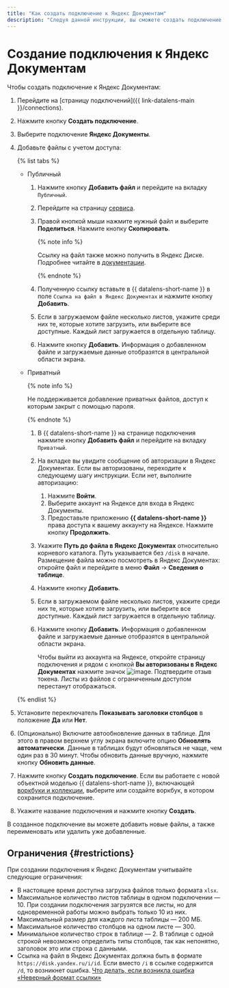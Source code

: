 ```yaml
---
title: "Как создать подключение к Яндекс Документам"
description: "Следуя данной инструкции, вы сможете создать подключение к Яндекс Документам."
---
```


# Создание подключения к Яндекс Документам


Чтобы создать подключение к Яндекс Документам:


1. Перейдите на [страницу подключений]({{ link-datalens-main }}/connections).


1. Нажмите кнопку **Создать подключение**.
1. Выберите подключение **Яндекс Документы**.
1. Добавьте файлы с учетом доступа:

   {% list tabs %}

   - Публичный

     1. Нажмите кнопку **Добавить файл** и перейдите на вкладку `Публичный`.
     1. Перейдите на страницу [сервиса](https://docs.yandex.ru/docs?type=xlsx).
     1. Правой кнопкой мыши нажмите нужный файл и выберите **Поделиться**. Нажмите кнопку **Скопировать**.

        {% note info %}

        Ссылку на файл также можно получить в Яндекс Диске. Подробнее читайте в [документации](https://yandex.ru/support/disk/share/sharing.html#how-to-share).

        {% endnote %}

     1. Полученную ссылку вставьте в {{ datalens-short-name }} в поле `Ссылка на файл в Яндекс Документах` и нажмите кнопку **Добавить**.
     1. Если в загружаемом файле несколько листов, укажите среди них те, которые хотите загрузить, или выберите все доступные. Каждый лист загружается в отдельную таблицу.
     1. Нажмите кнопку **Добавить**. Информация о добавленном файле и загружаемые данные отобразятся в центральной области экрана.

   - Приватный

     {% note info %}
     
     Не поддерживается добавление приватных файлов, доступ к которым закрыт с помощью пароля. 

     {% endnote %}

     1. В {{ datalens-short-name }} на странице подключения нажмите кнопку **Добавить файл** и перейдите на вкладку `Приватный`.
     1. На вкладке вы увидите сообщение об авторизации в Яндекс Документах. Если вы авторизованы, переходите к следующему шагу инструкции. Если нет, выполните авторизацию:
         1. Нажмите **Войти**.
         1. Выберите аккаунт на Яндексе для входа в Яндекс Документы.
         1. Предоставьте приложению **{{ datalens-short-name }}** права доступа к вашему аккаунту на Яндексе. Нажмите кнопку **Продолжить**.
     1. Укажите **Путь до файла в Яндекс Документах** относительно корневого каталога. Путь указывается без `/disk` в начале. Размещение файла можно посмотреть в Яндекс Документах: откройте файл и перейдите в меню **Файл** → **Сведения о таблице**.
     1. Нажмите кнопку **Добавить**.
     1. Если в загружаемом файле несколько листов, укажите среди них те, которые хотите загрузить, или выберите все доступные. Каждый лист загружается в отдельную таблицу.
     1. Нажмите кнопку **Добавить**. Информация о добавленном файле и загружаемые данные отобразятся в центральной области экрана.

        Чтобы выйти из аккаунта на Яндексе, откройте страницу подключения и рядом с кнопкой **Вы авторизованы в Яндекс Документах** нажмите значок ![image](../../../_assets/console-icons/arrow-right-from-square.svg). Подтвердите отзыв токена. Листы из файлов с ограниченным доступом перестанут отображаться.

   {% endlist %}

1. Установите переключатель **Показывать заголовки столбцов** в положение **Да** или **Нет**.
1. (Опционально) Включите автообновление данных в таблице. Для этого в правом верхнем углу экрана включите опцию **Обновлять автоматически**. Данные в таблицах будут обновляться не чаще, чем один раз в 30 минут. Чтобы обновить данные вручную, нажмите кнопку **Обновить данные**.
1. Нажмите кнопку **Создать подключение**. Если вы работаете с новой объектной моделью {{ datalens-short-name }}, включающей [воркбуки и коллекции](../../../datalens/workbooks-collections/index.md), выберите или создайте воркбук, в котором сохранится подключение.
1. Укажите название подключения и нажмите кнопку **Создать**.

В созданное подключение вы можете добавить новые файлы, а также переименовать или удалить уже добавленные.

## Ограничения {#restrictions}

При создании подключения к Яндекс Документам учитывайте следующие ограничения:

* В настоящее время доступна загрузка файлов только формата `xlsx`.
* Максимальное количество листов таблицы в одном подключении — 10. При создании подключения загрузятся все листы, но для одновременной работы можно выбрать только 10 из них.
* Максимальный размер для каждого листа таблицы — 200 МБ.
* Максимальное количество столбцов на одном листе — 300.
* Минимальное количество строк в таблице — 2. В таблице с одной строкой невозможно определить типы столбцов, так как непонятно, заголовок это или строка с данными.
* Ссылка на файл в Яндекс Документах должна быть в формате `https://disk.yandex.ru/i/id`. Если вместо `/i` в ссылке содержится `/d`, то возникнет ошибка. [Что делать, если возникла ошибка «Неверный формат ссылки»](../../qa/connections.md#yadocs-error-link)
